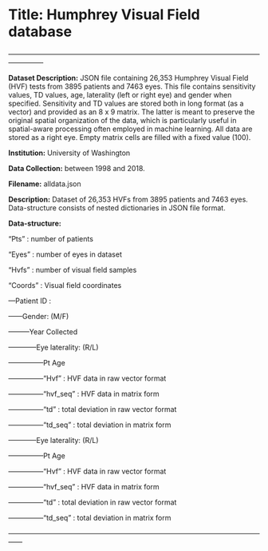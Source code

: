 # Title: Humphrey Visual Field database 


—————————————————————————————————————————

**Dataset Description:** JSON file containing 26,353 Humphrey Visual Field (HVF) tests from 3895 patients and 7463 eyes. This file contains sensitivity values, TD values, age, laterality (left or right eye) and gender when specified. Sensitivity and TD values are stored both in long format (as a vector) and provided as an 8 x 9 matrix. The latter is meant to preserve the original spatial organization of the data, which is particularly useful in spatial-aware processing often employed in machine learning. All data are stored as a right eye. Empty matrix cells are filled with a fixed value (100).

**Institution:** University of Washington

**Data Collection:** between 1998 and 2018.

**Filename:** alldata.json

**Description:** Dataset of 26,353 HVFs from 3895 patients and 7463 eyes. Data-structure consists of nested dictionaries in JSON file format. 

**Data-structure:**

“Pts” : number of patients

“Eyes” : number of eyes in dataset

“Hvfs” : number of visual field samples 

“Coords” : Visual field coordinates 

—Patient ID :

——Gender: (M/F)

———Year Collected

————Eye laterality: (R/L)

—————Pt Age 

—————“Hvf” : HVF data in raw vector format

—————“hvf_seq” : HVF data in matrix form

—————“td” : total deviation in raw vector format

—————“td_seq” : total deviation in matrix form

————Eye laterality: (R/L)

—————Pt Age 

—————“Hvf” : HVF data in raw vector format

—————“hvf_seq” : HVF data in matrix form

—————“td” : total deviation in raw vector format

—————“td_seq” : total deviation in matrix form

——————————————————————————————————————


